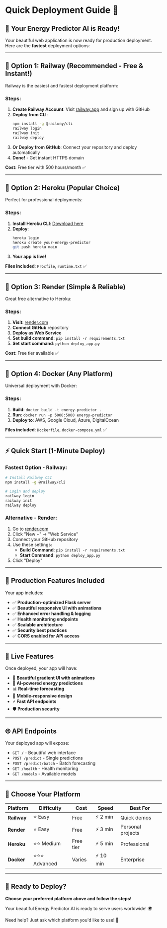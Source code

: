 # Quick Deployment Guide 🚀

## 🌟 Your Energy Predictor AI is Ready!

Your beautiful web application is now ready for production deployment. Here are the **fastest** deployment options:

---

## 🚀 Option 1: Railway (Recommended - Free & Instant!)

Railway is the easiest and fastest deployment platform:

### Steps:
1. **Create Railway Account**: Visit [railway.app](https://railway.app) and sign up with GitHub
2. **Deploy from CLI**:
   ```bash
   npm install -g @railway/cli
   railway login
   railway init
   railway deploy
   ```
3. **Or Deploy from GitHub**: Connect your repository and deploy automatically
4. **Done!** - Get instant HTTPS domain

**Cost**: Free tier with 500 hours/month ✅

---

## 🚀 Option 2: Heroku (Popular Choice)

Perfect for professional deployments:

### Steps:
1. **Install Heroku CLI**: [Download here](https://devcenter.heroku.com/articles/heroku-cli)
2. **Deploy**:
   ```bash
   heroku login
   heroku create your-energy-predictor
   git push heroku main
   ```
3. **Your app is live!**

**Files included**: `Procfile`, `runtime.txt` ✅

---

## 🚀 Option 3: Render (Simple & Reliable)

Great free alternative to Heroku:

### Steps:
1. **Visit**: [render.com](https://render.com)
2. **Connect GitHub** repository
3. **Deploy as Web Service**
4. **Set build command**: `pip install -r requirements.txt`
5. **Set start command**: `python deploy_app.py`

**Cost**: Free tier available ✅

---

## 🐳 Option 4: Docker (Any Platform)

Universal deployment with Docker:

### Steps:
1. **Build**: `docker build -t energy-predictor .`
2. **Run**: `docker run -p 5000:5000 energy-predictor`
3. **Deploy to**: AWS, Google Cloud, Azure, DigitalOcean

**Files included**: `Dockerfile`, `docker-compose.yml` ✅

---

## ⚡ Quick Start (1-Minute Deploy)

### Fastest Option - Railway:
```bash
# Install Railway CLI
npm install -g @railway/cli

# Login and deploy
railway login
railway init
railway deploy
```

### Alternative - Render:
1. Go to [render.com](https://render.com)
2. Click "New +" → "Web Service"
3. Connect your GitHub repository
4. Use these settings:
   - **Build Command**: `pip install -r requirements.txt`
   - **Start Command**: `python deploy_app.py`
5. Click "Deploy"

---

## 🔧 Production Features Included

Your app includes:
- ✅ **Production-optimized Flask server**
- ✅ **Beautiful responsive UI with animations**
- ✅ **Enhanced error handling & logging**
- ✅ **Health monitoring endpoints**
- ✅ **Scalable architecture**
- ✅ **Security best practices**
- ✅ **CORS enabled for API access**

---

## 📱 Live Features

Once deployed, your app will have:
- 🎨 **Beautiful gradient UI with animations**
- 🔮 **AI-powered energy predictions**
- 📊 **Real-time forecasting**
- 📱 **Mobile-responsive design**
- ⚡ **Fast API endpoints**
- 🛡️ **Production security**

---

## 🌐 API Endpoints

Your deployed app will expose:
- `GET /` - Beautiful web interface
- `POST /predict` - Single predictions
- `POST /predict/batch` - Batch forecasting
- `GET /health` - Health monitoring
- `GET /models` - Available models

---

## 🎯 Choose Your Platform

| Platform | Difficulty | Cost | Speed | Best For |
|----------|------------|------|--------|----------|
| **Railway** | ⭐ Easy | Free | ⚡ 2 min | Quick demos |
| **Render** | ⭐ Easy | Free | ⚡ 3 min | Personal projects |
| **Heroku** | ⭐⭐ Medium | Free tier | ⚡ 5 min | Professional |
| **Docker** | ⭐⭐⭐ Advanced | Varies | ⚡ 10 min | Enterprise |

---

## 🚀 Ready to Deploy?

**Choose your preferred platform above and follow the steps!** 

Your beautiful Energy Predictor AI is ready to serve users worldwide! 🌍

Need help? Just ask which platform you'd like to use! 💬